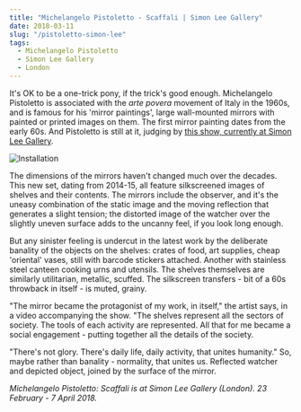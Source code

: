 ```yaml
---
title: "Michelangelo Pistoletto - Scaffali | Simon Lee Gallery"
date: 2018-03-11
slug: "/pistoletto-simon-lee"
tags:
  - Michelangelo Pistoletto
  - Simon Lee Gallery
  - London
---
```


It's OK to be a one-trick pony, if the trick's good enough. Michelangelo Pistoletto is associated with the *arte povera* movement of Italy in the 1960s, and is famous for his 'mirror paintings', large wall-mounted mirrors with painted or printed images on them. The first mirror painting dates from the early 60s. And Pistoletto is still at it, judging by [this show, currently at Simon Lee Gallery](https://www.simonleegallery.com/exhibitions/127/).

![Installation](/pistoletto-simon-lee.jpg)

The dimensions of the mirrors haven't changed much over the decades. This new set, dating from 2014-15, all feature silkscreened images of shelves and their contents. The mirrors include the observer, and it's the uneasy combination of the static image and the moving reflection that generates a slight tension; the distorted image of the watcher over the slightly uneven surface adds to the uncanny feel, if you look long enough.

But any sinister feeling is undercut in the latest work by the deliberate banality of the objects on the shelves: crates of food, art supplies, cheap 'oriental' vases, still with barcode stickers attached. Another with stainless steel canteen cooking urns and utensils. The shelves themselves are similarly utilitarian, metallic, scuffed. The silkscreen transfers - bit of a 60s throwback in itself - is muted, grainy.

"The mirror became the protagonist of my work, in itself," the artist says, in a video accompanying the show. "The shelves represent all the sectors of society. The tools of each activity are represented. All that for me became a social engagement - putting together all the details of the society.

"There's not glory. There's daily life, daily activity, that unites humanity." So, maybe rather than banality - normality, that unites us. Reflected watcher and depicted object, joined by the surface of the mirror.

*Michelangelo Pistoletto: Scaffali is at Simon Lee Gallery (London). 23 February - 7 April 2018.*
